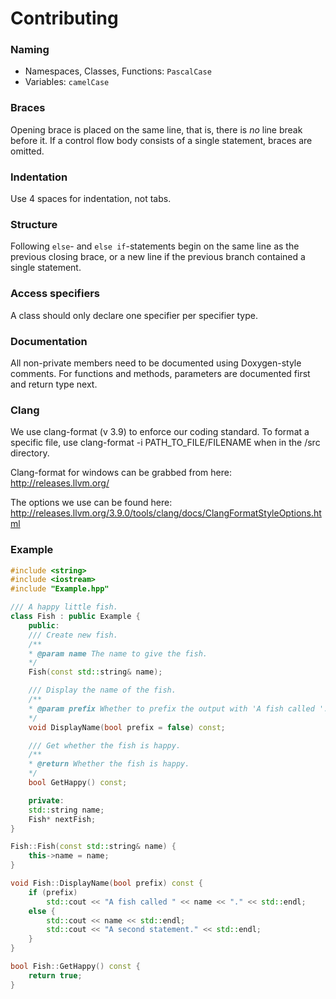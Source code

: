 # Contributing

### Naming
* Namespaces, Classes, Functions: `PascalCase`
* Variables: `camelCase`

### Braces
Opening brace is placed on the same line, that is, there is _no_ line break
before it. If a control flow body consists of a single statement, braces are
omitted.

### Indentation
Use 4 spaces for indentation, not tabs.

### Structure
Following `else`- and `else if`-statements begin on the same line as the
previous closing brace, or a new line if the previous branch contained a single
statement.

### Access specifiers
A class should only declare one specifier per specifier type.

### Documentation
All non-private members need to be documented using Doxygen-style comments.
For functions and methods, parameters are documented first and return type next.

### Clang
We use clang-format (v 3.9) to enforce our coding standard.
To format a specific file, use clang-format -i PATH_TO_FILE/FILENAME when in the /src directory.

Clang-format for windows can be grabbed from here: 
http://releases.llvm.org/

The options we use can be found here:
http://releases.llvm.org/3.9.0/tools/clang/docs/ClangFormatStyleOptions.html

### Example
```cpp
#include <string>
#include <iostream>
#include "Example.hpp"

/// A happy little fish.
class Fish : public Example {
    public:
    /// Create new fish.
    /**
    * @param name The name to give the fish.
    */
    Fish(const std::string& name);

    /// Display the name of the fish.
    /**
    * @param prefix Whether to prefix the output with 'A fish called '.
    */
    void DisplayName(bool prefix = false) const;

    /// Get whether the fish is happy.
    /**
    * @return Whether the fish is happy.
    */
    bool GetHappy() const;

    private:
    std::string name;
    Fish* nextFish;
}

Fish::Fish(const std::string& name) {
    this->name = name;
}

void Fish::DisplayName(bool prefix) const {
    if (prefix)
        std::cout << "A fish called " << name << "." << std::endl;
    else {
        std::cout << name << std::endl;
        std::cout << "A second statement." << std::endl;
    }
}

bool Fish::GetHappy() const {
    return true;
}
```

